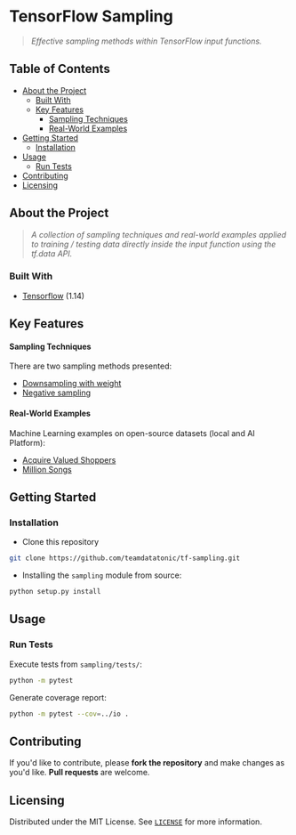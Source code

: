 # TensorFlow Sampling

> *Effective sampling methods within TensorFlow input functions.*

## Table of Contents
* [About the Project](#about-the-project)
	* [Built With](#built-with)
	* [Key Features](#key-features)
		* [Sampling Techniques](#sampling-techniques)
		* [Real-World Examples](#real-world-examples)
* [Getting Started](#getting-started)
	* [Installation](#installation)
* [Usage](#usage)
	* [Run Tests](#run-tests)
* [Contributing](#contributing)
* [Licensing](#licensing)

## About the Project
> *A collection of sampling techniques and real-world examples applied to training / testing data directly inside the input function using the tf.data API.*

### Built With
* [Tensorflow](https://www.tensorflow.org/) (1.14)

## Key Features

#### Sampling Techniques
There are two sampling methods presented:
* [Downsampling with weight](sampling/io/downsample.py)
* [Negative sampling](sampling/io/make_fakes.py)

#### Real-World Examples
Machine Learning examples on open-source datasets (local and AI Platform):
* [Acquire Valued Shoppers](examples/acquire-valued-shoppers)
* [Million Songs](examples/million-songs)

## Getting Started

### Installation
* Clone this repository

```bash
git clone https://github.com/teamdatatonic/tf-sampling.git
```

* Installing the `sampling` module from source:
```bash
python setup.py install
```

## Usage

### Run Tests
Execute tests from `sampling/tests/`:
```bash
python -m pytest
```

Generate coverage report:
```bash
python -m pytest --cov=../io .
```

## Contributing
If you'd like to contribute, please **fork the repository** and make changes as you'd like. **Pull requests** are welcome.

## Licensing
Distributed under the MIT License. See [`LICENSE`](LICENSE) for more information.
